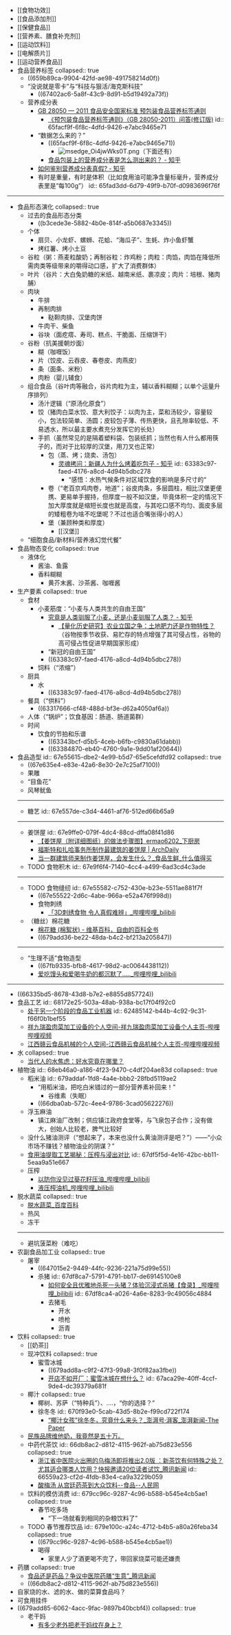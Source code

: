 - [[食物功效]]
- [[食品添加剂]]
- [[保健食品]]
- [[营养素、膳食补充剂]]
- [[运动饮料]]
- [[电解质片]]
- [[运动营养食品]]
- 食品营养标签
  collapsed:: true
	- ((659b89ca-9904-42fd-ae98-491758214d0f))
	- “没说就是零卡”与“科技与狠活/海克斯科技”
		- ((67402ac6-5a8f-43c9-8d91-b5d19492a73f))
	- 营养成分表
		- [GB 28050 — 2011 食品安全国家标准 预包装食品营养标签通则](https://www.gov.cn/gzdt/att/att/site1/20120709/001e3741a4741164d66215.pdf)
			- [《预包装食品营养标签通则》（GB 28050-2011）问答(修订版)](http://www.nhc.gov.cn/sps/s3594/201402/6f68ec6692594cf28d190cb47b770c11.shtml)
			  id:: 65facf9f-6f8c-4dfd-9426-e7abc9465e71
		- “数据怎么来的？”
			- ((65facf9f-6f8c-4dfd-9426-e7abc9465e71))
				- ![msedge_Oi4jwWks0T.png](../assets/msedge_Oi4jwWks0T_1710936590079_0.png)（下面还有）
			- [食品包装上的营养成分表是怎么测出来的？ - 知乎](https://www.zhihu.com/question/31420122)
		- [如何鉴别营养成分表真假? - 知乎](https://www.zhihu.com/question/494329125)
		- 有时是重量，有时是体积（比如食用油可能净含量标毫升，营养成分表里是“每100g”）
		  id:: 65fad3dd-6d79-49f9-b70f-d0983696f76f
- ---
- 食品形态演化
  collapsed:: true
	- 过去的食品形态分类
		- ((b3cede3e-5882-4b0e-814f-a5b0687e3345))
	- 个体
		- 扇贝、小龙虾、螺蛳、花蛤、“海瓜子”、生蚝、炸小鱼虾蟹
		- 烤红薯、烤小土豆
	- 谷粒（粥：燕麦粒酸奶；再制谷粒：炸鸡粉；肉粒：肉馅，肉馅在降低所需肉类等级带来的嚼得动口感，扩大了消费群体）
	- 叶片（谷片：大白兔奶糖的米纸、越南米纸、裹凉皮；肉片：培根、猪肉脯）
	- 肉块
		- 牛排
		- 再制肉排
			- 鞑靼肉排、汉堡肉饼
		- 牛肉干、柴鱼
		- 谷块（面疙瘩、寿司、糕点、干脆面、压缩饼干）
	- 谷粉（抗美援朝炒面）
		- 糊（咖喱饭）
		- 片（饺皮、云吞皮、春卷皮、肉燕皮）
		- 条（面条、米粉）
		- 肉粉（婴儿辅食）
	- 组合食品（谷叶肉等融合，谷片肉粒为主，辅以香料糊糊；以单个运量升序排列）
		- 汤汁逻辑（“原汤化原食”）
		- 饺（猪肉白菜水饺、意大利饺子：以肉为主，菜和汤较少，容量较小，包法较简单、汤圆；皮较包子薄、传热更快，且孔隙率较低、不易透水，所以最主要水煮充分发挥它的长处）
		- 手抓（虽然常见的是隔着塑料袋、包装纸抓；当然也有人什么都用筷子的，而对于比较厚的汉堡，用刀叉也正常）
			- 包（蒸、烤；烧卖、汤包）
				- [灵魂拷问：新疆人为什么烤着吃包子 - 知乎](https://zhuanlan.zhihu.com/p/90652939)
				  id:: 63383c97-faed-4176-a8cd-4d94b5dbc278
					- “感悟：水热气候条件对区域饮食的影响是多尺寸的“
			- 卷（“老百京鸡肉卷，地道”；谷皮肉条，多层圆柱，相比汉堡更便携、更易单手握持，但厚度一般不如汉堡，毕竟体积一定的情况下加大厚度就是缩短长度也就是高度，与其吃口感不均匀、面皮多层的矮粗卷为啥不吃堡呢？不过也适合嘴张得小的人）
			- 堡（兼顾种类和厚度）
				- [[汉堡]]
	- “细胞食品/新材料/营养液幻觉代餐”
- 食品物态变化
  collapsed:: true
	- 液体化
		- 酱油、鱼露
		- 香料糊糊
			- 黄芥末酱、沙茶酱、咖喱酱
- 生产要素
  collapsed:: true
	- 食材
		- 小麦筋度：“小麦与人类共生的自由王国”
			- [究竟是人类驯服了小麦，还是小麦驯服了人类？ - 知乎](https://www.zhihu.com/question/269631884)
				- [【量化历史研究】农业立国之争：土地肥力还是作物特性？](https://mp.weixin.qq.com/s/Zn1OctykrVewRD7GMVkeBg)（谷物按季节收获、易贮存的特点增强了其可侵占性，谷物的高可侵占性促进早期国家形成）
			- “新冠的自由王国”
			- ((63383c97-faed-4176-a8cd-4d94b5dbc278))
		- 饲料（“浓缩”）
	- 厨具
		- 水
			- ((63383c97-faed-4176-a8cd-4d94b5dbc278))
	- 餐具（“供料”）
		- ((63317666-cf48-488d-bf3e-d62a4050af6a))
	- 人体（“锅炉”；饮食基因：肠道、肠道菌群）
	- 时间
		- 饮食的节拍和乐谱
			- ((63343bcf-d5b5-4ceb-b6fb-c9830a61dabb))
			- ((63384870-eb40-4760-9a1e-9dd01af20644))
- 食品造型
  id:: 67e55615-dbe2-4e99-b5d7-65e5cefdfd92
  collapsed:: true
	- ((67e635e4-e83e-42a6-8e30-2e7c25af7100))
	- 果雕
	- “目鱼花”
	- 风琴鱿鱼
	- ---
	- 糖艺
	  id:: 67e557de-c3d4-4461-af76-512ed66b65a9
	- ---
	- 姜饼屋
	  id:: 67e9ffe0-079f-4dc4-88cd-dffa08f41d86
		- [【姜饼屋（附详细图纸）的做法步骤图】ermao6202_下厨房](https://www.xiachufang.com/recipe/106055115/)
		- [福斯特和扎哈事务所制作最建筑的姜饼屋 | ArchDaily](https://www.archdaily.cn/cn/908595/sugar-splice-and-all-things-iced-fosters-and-zha-create-a-gingerbread-paradise)
		- [当一群建筑师来制作姜饼屋，会发生什么？_食品生鲜_什么值得买](https://post.smzdm.com/p/awxlew9k/)
	- TODO 食物积木
	  id:: 67e9f6f4-7140-4cc4-a499-6ad3cd4c3ade
	- ---
	- TODO 食物缝纫
	  id:: 67e55582-c752-430e-b23e-5511ae881f7f
		- ((67e55522-2d6c-4abe-966a-e52a476f998d))
		- 食物刺绣
			- [「3D刺绣食物 令人真假难辨」_哔哩哔哩_bilibili](https://www.bilibili.com/video/BV15FHLe1EVg/)
	- （糖丝）棉花糖
		- [棉花糖 (棉絮状) - 维基百科，自由的百科全书](https://zh.wikipedia.org/wiki/%E6%A3%89%E8%8A%B1%E7%B3%96_(%E6%A3%89%E7%B5%AE%E7%8B%80))
		- ((679add36-be22-48da-b4c2-bf213a205847))
	- ---
	- “生理不适”食物造型
		- ((67fb9335-bfb8-4617-98d2-ac0064438112))
		- [爱吃馒头和爱喝牛奶的都沉默了….._哔哩哔哩_bilibili](https://www.bilibili.com/video/BV1QyXpYdEHG)
- ---
- ((66335bd5-8678-43d8-b7e2-e8855d857724))
- 食品工艺
  id:: 68172e25-503a-48ab-938a-bc17f04f92c0
	- [处于另一个阶段的食品工业机器](https://www.bilibili.com/video/BV1h34y187Yh)
	  id:: 62485142-b44b-4c92-9c31-f66f0b1bef55
	- [祥九瑞盈肉菜加工设备的个人空间-祥九瑞盈肉菜加工设备个人主页-哔哩哔哩视频](https://space.bilibili.com/607318319)
	- [江西赣云食品机械的个人空间-江西赣云食品机械个人主页-哔哩哔哩视频](https://space.bilibili.com/1174407293)
- 水
  collapsed:: true
	- [当代人的水焦虑：好水究竟在哪里？](https://mp.weixin.qq.com/s/mAW8pLadhGXOwrnF3WRrpQ)
- 植物油
  id:: 68eb46a0-a186-4f23-9470-c4df204ae83d
  collapsed:: true
	- 稻米油
	  id:: 679addaf-1fd8-4a4e-bbb2-28fbd5119ae2
		- “用稻米油，把吃白米错过的一部分营养素补回来！”
			- 谷维素（失眠）
		- ((66dba0ab-572c-4ee4-9786-3cad05622276))
	- 浮玉麻油
		- 镇江麻油厂改制；供应镇江政府食堂等，与飞泉包子合作；没有做大，创始人比较老，脾气比较好
	- 没什么猪油测评（“想起来了，本来也没什么黄油测评是吧？”）——“小众市场不赚钱？植物油业的阴谋？”
	- [食用油提取工艺揭秘：压榨与浸出对比](https://baijiahao.baidu.com/s?id=1820957648232060693)
	  id:: 67df5f5d-4e16-42bc-bb11-5eaa9a51e667
	- 压榨
		- [以防你没见过葵花籽压油_哔哩哔哩_bilibili](https://www.bilibili.com/video/BV1ZK411e7zZ)
		- [液压榨油机_哔哩哔哩_bilibili](https://www.bilibili.com/video/BV1x8411F7B6)
- 脱水蔬菜
  collapsed:: true
	- [脱水蔬菜_百度百科](https://baike.baidu.com/item/%E8%84%B1%E6%B0%B4%E8%94%AC%E8%8F%9C/9590555)
	- 热风
	- 冻干
	- ---
	- 避坑菠菜粉（难吃）
- 农副食品加工业
  collapsed:: true
	- 屠宰
		- ((647015e2-9449-44fc-9236-221a75d99e55))
		- 杀猪
		  id:: 67df8ca7-5791-4791-bb17-de69145100e8
			- [如何安全且优雅地杀死一头猪？体验沉浸式杀猪【食录】_哔哩哔哩_bilibili](https://www.bilibili.com/video/BV1tK411Y71y/)
			  id:: 67df8ca4-a026-4a6e-8283-9c49056c4884
			- 去猪毛
				- 开水
				- 喷枪
				- 沥青
- 饮料
  collapsed:: true
	- [[奶茶]]
	- 现冲饮料
	  collapsed:: true
		- 蜜雪冰城
			- ((679add8a-c9f2-47f3-99a8-3f0f82aa3fbe))
			- [开店不如开厂：蜜雪冰城在想什么？](https://mp.weixin.qq.com/s/vXkrTopopOA-7DtYCGhHvA)
			  id:: 67aca29e-40ff-4ccf-9de4-dc39379a681f
	- 椰汁
	  collapsed:: true
		- 椰树、苏萨（“特种兵”）、....，“你的选择？”
		- 徐冬冬
		  id:: 670f93e0-5cab-43d5-8b2e-f99cd722f174
			- [“椰汁女孩”徐冬冬，究竟什么来头？_澎湃号·湃客_澎湃新闻-The Paper](https://www.thepaper.cn/newsDetail_forward_18900484)
	- [民族品牌维他奶，我竟然是五十万。](https://zhuanlan.zhihu.com/p/484120566)
	- 中药代茶饮
	  id:: 66db8ac2-d812-4115-962f-ab75d823e556
	  collapsed:: true
		- [浙江省中医院火出圈的乌梅汤即将推出2.0版 ：新茶饮有何特殊之处？尤其适合哪类人饮用？快报邀请20位读者试饮_腾讯新闻](https://new.qq.com/rain/a/20240514A069HO00)
		  id:: 66559a23-cf2d-4fdb-83e4-ca9a3229b059
		- [酸梅汤 从宫廷药茶到大众饮料--食品--人民网](http://shipin.people.com.cn/n1/2019/0712/c85914-31230339.html)
	- 饮料的模仿消费
	  id:: 679cc96c-9287-4c96-b588-b545e4cb5ae1
	  collapsed:: true
		- 春节吃多场
			- “下一场就看到相同的杂粮饮料了”
	- TODO 春节推荐饮品
	  id:: 679e100c-a24c-4712-b4b5-a80a26feba34
	  collapsed:: true
		- ((679cc96c-9287-4c96-b588-b545e4cb5ae1))
		- 喝得
			- 家里人少了酒更喝不完了，带回家烧菜可能还嫌贵
- 药膳
  collapsed:: true
	- [食品还是药品？争议中医院药膳“生意”_腾讯新闻](https://new.qq.com/rain/a/20231115A091KT00)
	- ((66db8ac2-d812-4115-962f-ab75d823e556))
- 自家烧的水、滤的水、做的菜算食品吗？
- 可食用挂件
- ((679add85-6062-4acc-9fac-9897b40bcbf4))
  collapsed:: true
	- 老干妈
		- [有多少老外把老干妈纹在身上？](https://mp.weixin.qq.com/s/Ec5wGbscZtdIyhS2NoAMAg)
